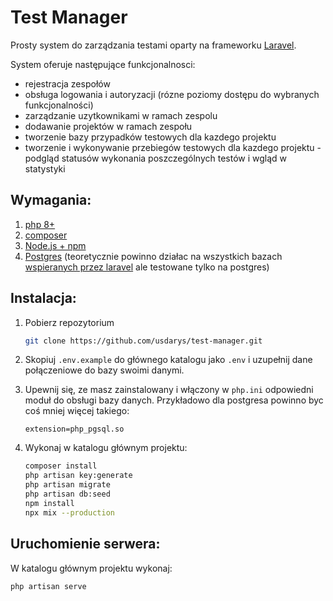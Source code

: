 # Test Manager

Prosty system do zarządzania testami oparty na frameworku [Laravel](https://laravel.com/).

System oferuje następujące funkcjonalnosci:
- rejestracja zespołów
- obsługa logowania i autoryzacji (rózne poziomy dostępu do wybranych funkcjonalności)
- zarządzanie uzytkownikami w ramach zespolu
- dodawanie projektów w ramach zespołu
- tworzenie bazy przypadków testowych dla kazdego projektu
- tworzenie i wykonywanie przebiegów testowych dla kazdego projektu - podgląd statusów wykonania poszczególnych testów i wgląd w statystyki

## Wymagania:
1. [php 8+](https://www.php.net/downloads)
2. [composer](https://getcomposer.org/)
3. [Node.js + npm](https://nodejs.org/en/)
4. [Postgres](https://www.postgresql.org/) (teoretycznie powinno działac na wszystkich bazach [wspieranych przez laravel](https://laravel.com/docs/9.x/database#introduction) ale testowane tylko na postgres)

## Instalacja:

1. Pobierz repozytorium
    ```bash
    git clone https://github.com/usdarys/test-manager.git
    ```

2. Skopiuj `.env.example` do głównego katalogu jako `.env` i uzupełnij dane połączeniowe do bazy swoimi danymi.

3. Upewnij się, ze masz zainstalowany i włączony w `php.ini` odpowiedni moduł do obsługi bazy danych. Przykładowo dla postgresa powinno byc coś mniej więcej takiego:
    ```
    extension=php_pgsql.so
    ```

4. Wykonaj w katalogu głównym projektu:
    ```bash
    composer install
    php artisan key:generate
    php artisan migrate
    php artisan db:seed
    npm install
    npx mix --production
    ```

## Uruchomienie serwera:
W katalogu głównym projektu wykonaj:
```bash
php artisan serve
```